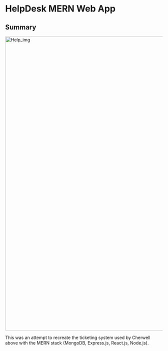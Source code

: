 # HelpDesk MERN Web App

## Summary

<img width="941" alt="Help_img" src="https://user-images.githubusercontent.com/54414848/185546891-704e95af-19ec-4898-a969-907cb81dfd82.png">

This was an attempt to recreate the ticketing system used by Cherwell above with the MERN stack (MongoDB, Express.js, React.js, Node.js). 
